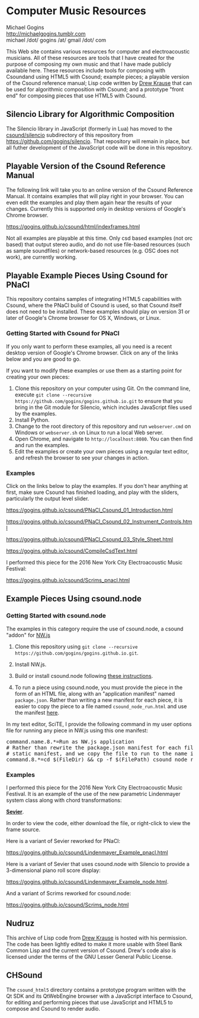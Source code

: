 # Computer Music Resources

Michael Gogins<br>
http://michaelgogins.tumblr.com<br>
michael /dot/ gogins /at/ gmail /dot/ com

This Web site contains various resources for computer and electroacoustic musicians. All of these resources are tools that I have created for the purpose of composing my own music and that I have made publicly available here. These resources include tools for composing with Csoundand using HTML5 with Csound; example pieces; a playable version of the Csound reference manual; Lisp code written by [Drew Krause](http://www.drew-krause.com/) that can be used for algorithmic composition with Csound; and a prototype "front end" for composing pieces that use HTML5 with Csound.

## Silencio Library for Algorithmic Composition

The Silencio library in JavaScript (formerly in Lua) has moved to the [csound/silencio](https://github.com/gogins/gogins.github.io/tree/master/csound/silencio) subdirectory of this repository from https://github.com/gogins/silencio. That repository will remain in place, but all futher development of the JavaScript code will be done in this repository.

## Playable Version of the Csound Reference Manual

The following link will take you to an online version of the Csound Reference Manual. It contains examples that will play right in your browser. You can even edit the examples and play them again hear the results of your changes. Currently this is supported only in desktop versions of Google's Chrome browser.

https://gogins.github.io/csound/html/indexframes.html

Not all examples are playable at this time. Only csd based examples (not orc based) that output stereo audio, and do not use file-based resources (such as sample soundfiles) or network-based resources (e.g. OSC does not work), are currently working.

## Playable Example Pieces Using Csound for PNaCl

This repository contains samples of integrating HTML5 capabilities with Csound, where the PNaCl build of Csound is used, so that Csound itself does not need to be installed. These examples should play on version 31 or later of Google's Chrome browser for OS X, Windows, or Linux. 

### Getting Started with Csound for PNaCl

If you only want to perform these examples, all you need is a recent desktop version of Google's Chrome browser. Click on any of the links below and you are good to go.

If you want to modify these examples or use them as a starting point for creating your own pieces:

1. Clone this repository on your computer using Git. On the command line, execute `git clone --recursive https://github.com/gogins/gogins.github.io.git` to ensure that you bring in the Git module for Silencio, which includes JavaScript files used by the examples. 
2. Install Python.
3. Change to the root directory of this repository and run ```webserver.cmd``` on Windows or ```webserver.sh``` on Linux to run a local Web server. 
4. Open Chrome, and navigate to ```http://localhost:8080```. You can then find and run the examples. 
5. Edit the examples or create your own pieces using a regular text editor, and refresh the browser to see your changes in action.
 
### Examples

Click on the links below to play the examples. If you don't hear anything at first, make sure Csound has finished loading, and play with the sliders, particularly the output level slider.

https://gogins.github.io/csound/PNaCl_Csound_01_Introduction.html

https://gogins.github.io/csound/PNaCl_Csound_02_Instrument_Controls.html

https://gogins.github.io/csound/PNaCl_Csound_03_Style_Sheet.html

https://gogins.github.io/csound/CompileCsdText.html

I performed this piece for the 2016 New York City Electroacoustic Music Festival:

https://gogins.github.io/csound/Scrims_pnacl.html

## Example Pieces Using csound.node

### Getting Started with csound.node

The examples in this category require the use of csound.node, a csound "addon" for [NW.js](http://nwjs.io/)

1. Clone this repository using ```git clone --recursive https://github.com/gogins/gogins.github.io.git```.

2. Install NW.js.

3. Build or install csound.node following [these instructions](https://github.com/csound/csound/tree/develop/frontends/nwjs).

4. To run a piece using csound.node, you must provide the piece in the form of an HTML file, along with an "application manifest" named ```package.json```. Rather than writing a new manifest for each piece, it is easier to copy the piece to a file named `csound_node_run.html` and use the manifest [here](https://gogins.github.io/csound/package.json).

In my text editor, SciTE, I provide the following command in my user options file for running any piece in NW.js using this one manifest:

<pre>
command.name.8.*=Run as NW.js application
# Rather than rewrite the package.json manifest for each file to run, we use a 
# static manifest, and we copy the file to run to the name in the manifest.
command.8.*=cd $(FileDir) && cp -f $(FilePath) csound_node_run.html && /home/mkg/nwjs-sdk-v0.17.6-linux-x64/nw .
</pre>

### Examples

I performed this piece for the 2016 New York City Electroacoustic Music Festival. It is an example of the use of the new parametric Lindenmayer system class along with chord transformations:

<a href="https://www.dropbox.com/s/nkcubcw3jwe3nqt/Sevier.6.html" type="text/plain"><b>Sevier</b></a>. 

In order to view the code, either download the file, or right-click to view the frame source.

Here is a variant of Sevier reworked for PNaCl:

https://gogins.github.io/csound/Lindenmayer_Example_pnacl.html

Here is a variant of Sevier that uses csound.node with Silencio to provide a 3-dimensional piano roll score display:

https://gogins.github.io/csound/Lindenmayer_Example_node.html. 

And a variant of Scrims reworked for csound.node:

https://gogins.github.io/csound/Scrims_node.html

## Nudruz

This archive of Lisp code from [Drew Krause](http://www.drew-krause.com/) is hosted with his permission. The code has been lightly edited to make it more usable with Steel Bank Common Lisp and the current version of Csound. Drew's code also is licensed under the terms of the GNU Lesser General Public License.

## CHSound

The ```csound_html5``` directory contains a prototype program written with the Qt SDK and its QtWebEngine browser with a JavaScript interface to Csound, for editing and performing pieces that use JavaScript and HTML5 to compose and Csound to render audio.
